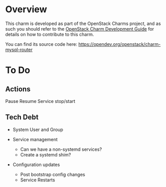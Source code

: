 # Overview

This charm is developed as part of the OpenStack Charms project, and as such you
should refer to the [OpenStack Charm Development Guide](https://github.com/openstack/charm-guide) for details on how
to contribute to this charm.

You can find its source code here: <https://opendev.org/openstack/charm-mysql-router>

# To Do

## Actions

 Pause Resume
 Service stop/start


## Tech Debt

 * System User and Group

 * Service management
   * Can we have a non-systemd services?
   * Create a systemd shim?

 * Configuration updates
   * Post bootstrap config changes
   * Service Restarts

